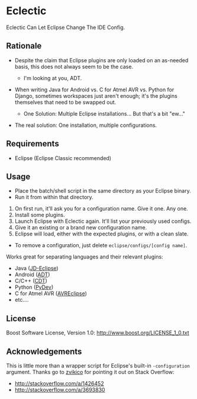 Eclectic
========

Eclectic Can Let Eclipse Change The IDE Config.


Rationale
---------

* Despite the claim that Eclipse plugins are only loaded on an as-needed basis,
  this does not always seem to be the case.

    * I'm looking at you, ADT.

* When writing Java for Android vs. C for Atmel AVR vs. Python for Django,
  sometimes workspaces just aren't enough; it's the plugins themselves that
  need to be swapped out.

    * One Solution: Multiple Eclipse installations... But that's a bit "ew..."

* The real solution: One installation, multiple configurations.


Requirements
------------

* Eclipse (Eclipse Classic recommended)


Usage
-----

* Place the batch/shell script in the same directory as your Eclipse binary.
* Run it from within that directory.

1. On first run, it'll ask you for a configuration name. Give it one. Any one.
2. Install some plugins.
3. Launch Eclipse with Eclectic again. It'll list your previously used configs.
4. Give it an existing or a brand new configuration name.
5. Eclipse will load, either with the expected plugins, or with a clean slate.

* To remove a configuration, just delete `eclipse/configs/[config name]`.

Works great for separating languages and their relevant plugins:

* Java ([JD-Eclipse][])
* Android ([ADT][])
* C/C++ ([CDT][])
* Python ([PyDev][])
* C for Atmel AVR ([AVREclipse][])
* etc....

[JD-Eclipse]: http://java.decompiler.free.fr/?q=jdeclipse
[ADT]: https://developer.android.com/sdk/index.html
[CDT]: http://eclipse.org/cdt/
[PyDev]: http://pydev.org/
[AVREclipse]: http://avr-eclipse.sourceforge.net/wiki/index.php/The_AVR_Eclipse_Plugin


License
-------

Boost Software License, Version 1.0: <http://www.boost.org/LICENSE_1_0.txt>


Acknowledgements
----------------

This is little more than a wrapper script for Eclipse's built-in
`-configuration` argument. Thanks go to [zvikico][] for pointing it out on
Stack Overflow:

* <http://stackoverflow.com/a/1426452>
* <http://stackoverflow.com/a/3693830>

[zvikico]: http://stackoverflow.com/users/2823/zvikico
